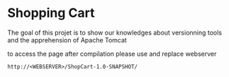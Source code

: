 # Shopping Cart

The goal of this projet is to show our knowledges about versionning tools and the apprehension of Apache Tomcat

to access the page after compilation please use and replace webserver
```
http://<WEBSERVER>/ShopCart-1.0-SNAPSHOT/
```